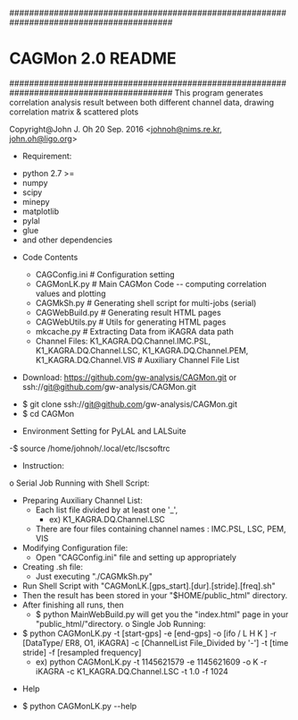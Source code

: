 #########################################################################################
#                                    CAGMon 2.0 README                                  #
#########################################################################################
 This program generates correlation analysis result between both different channel data,
 drawing correlation matrix & scattered plots

Copyright@John J. Oh
20 Sep. 2016
<johnoh@nims.re.kr, john.oh@ligo.org>

+ Requirement:
 - python 2.7 >=
 - numpy
 - scipy
 - minepy
 - matplotlib
 - pylal
 - glue
 - and other dependencies

+ Code Contents
  - CAGConfig.ini # Configuration setting
  - CAGMonLK.py   # Main CAGMon Code -- computing correlation values and plotting
  - CAGMkSh.py    # Generating shell script for multi-jobs (serial)
  - CAGWebBuild.py # Generating result HTML pages
  - CAGWebUtils.py # Utils for generating HTML pages
  - mkcache.py     # Extracting Data from iKAGRA data path
  - Channel Files: K1_KAGRA.DQ.Channel.IMC.PSL, K1_KAGRA.DQ.Channel.LSC, K1_KAGRA.DQ.Channel.PEM, K1_KAGRA.DQ.Channel.VIS  # Auxiliary Channel File List

+ Download: https://github.com/gw-analysis/CAGMon.git or ssh://git@github.com/gw-analysis/CAGMon.git
 - $ git clone ssh://git@github.com/gw-analysis/CAGMon.git
 - $ cd CAGMon

+ Environment Setting for PyLAL and LALSuite

 -$ source /home/johnoh/.local/etc/lscsoftrc

+ Instruction: 

 o Serial Job Running with Shell Script:
  - Preparing Auxiliary Channel List:
    * Each list file divided by at least one '_', 
      * ex) K1_KAGRA.DQ.Channel.LSC
    * There are four files containing channel names : IMC.PSL, LSC, PEM, VIS
  - Modifying Configuration file:
    * Open "CAGConfig.ini" file and setting up appropriately
  - Creating .sh file:
    * Just executing "./CAGMkSh.py" 
  - Run Shell Script with "CAGMonLK.[gps_start].[dur].[stride].[freq].sh"
  - Then the result has been stored in your "$HOME/public_html" directory.
  - After finishing all runs, then
    * $ python MainWebBuild.py
    will get you the "index.html" page in your "public_html/"directory.
 o Single Job Running:
  - $ python CAGMonLK.py -t [start-gps] -e [end-gps] -o [ifo / L H K ] -r [DataType/ ER8, O1, iKAGRA] -c [ChannelList File_Divided by '-'] -t [time stride] -f [resampled frequency]
    * ex) python CAGMonLK.py -t 1145621579 -e 1145621609 -o K -r iKAGRA -c K1_KAGRA.DQ.Channel.LSC -t 1.0 -f 1024

+ Help
 - $ python CAGMonLK.py --help



